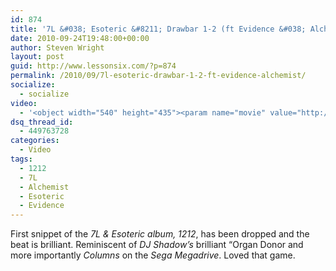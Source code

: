 ```yaml
---
id: 874
title: '7L &#038; Esoteric &#8211; Drawbar 1-2 (ft Evidence &#038; Alchemist)'
date: 2010-09-24T19:48:00+00:00
author: Steven Wright
layout: post
guid: http://www.lessonsix.com/?p=874
permalink: /2010/09/7l-esoteric-drawbar-1-2-ft-evidence-alchemist/
socialize:
  - socialize
video:
  - '<object width="540" height="435"><param name="movie" value="http://www.youtube.com/v/nWezRcI0dw8?fs=1&hl=en_GB"></param><param name="allowFullScreen" value="true"></param><param name="allowscriptaccess" value="always"></param><embed src="http://www.youtube.com/v/nWezRcI0dw8?fs=1&hl=en_GB" type="application/x-shockwave-flash" width="540" height="435" allowscriptaccess="always" allowfullscreen="true"></embed></object>'
dsq_thread_id:
  - 449763728
categories:
  - Video
tags:
  - 1212
  - 7L
  - Alchemist
  - Esoteric
  - Evidence
---
```

First snippet of the _7L &#038; Esoteric album, 1212_, has been dropped and the beat is brilliant. Reminiscent of _DJ Shadow&#8217;s_ brilliant &#8220;Organ Donor and more importantly _Columns_ on the _Sega Megadrive_. Loved that game.